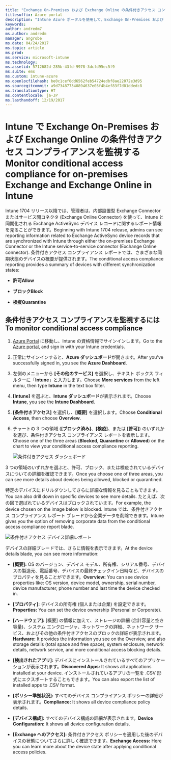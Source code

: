 ```yaml
---
title: "Exchange On-Premises および Exchange Online の条件付きアクセス コンプライアンスを監視する"
titlesuffix: Azure portal
description: "Intune Azure ポータルを使用して、Exchange On-Premises および Exchange Online の条件付きアクセス コンプライアンスを監視します"
keywords: 
author: andredm7
ms.author: andredm
manager: angrobe
ms.date: 04/24/2017
ms.topic: article
ms.prod: 
ms.service: microsoft-intune
ms.technology: 
ms.assetid: 5712682d-285b-43fd-9978-3dcfd95ec5f9
ms.suite: ems
ms.custom: intune-azure
ms.openlocfilehash: be0c1cef0dd6562feb54724edbf8ae22072e3d95
ms.sourcegitcommit: a9d734877340894637e03f4b4ef83f7d01ddedc8
ms.translationtype: HT
ms.contentlocale: ja-JP
ms.lasthandoff: 12/19/2017
---
```

# <a name="monitor-conditional-access-compliance-for-on-premises-exchange-and-exchange-online-in-intune"></a><span data-ttu-id="030b7-103">Intune で Exchange On-Premises および Exchange Online の条件付きアクセス コンプライアンスを監視する</span><span class="sxs-lookup"><span data-stu-id="030b7-103">Monitor conditional access compliance for on-premises Exchange and Exchange Online in Intune</span></span>

<span data-ttu-id="030b7-104">Intune 1704 リリース以降では、管理者は、内部設置型 Exchange Connector またはサービス間コネクタ (Exchange Online Connector) を使って、Intune と同期化される Exchange ActiveSync デバイス レコードに関するレポート情報を見ることができます。</span><span class="sxs-lookup"><span data-stu-id="030b7-104">Beginning with Intune 1704 release, admins can see reporting information related to Exchange ActiveSync device records that are synchronized with Intune through either the on-premises Exchange Connector or the Intune service-to-service connector (Exchange Online connector).</span></span> <span data-ttu-id="030b7-105">条件付きアクセス コンプライアンス レポートでは、さまざまな同期状態のデバイスの概要が提供されます。</span><span class="sxs-lookup"><span data-stu-id="030b7-105">The conditional access compliance reporting provides a summary of devices with different synchronization states:</span></span>

-   <span data-ttu-id="030b7-106">**許可**</span><span class="sxs-lookup"><span data-stu-id="030b7-106">**Allow**</span></span>

-   <span data-ttu-id="030b7-107">**ブロック**</span><span class="sxs-lookup"><span data-stu-id="030b7-107">**Block**</span></span>

-   <span data-ttu-id="030b7-108">**検疫**</span><span class="sxs-lookup"><span data-stu-id="030b7-108">**Quarantine**</span></span>

## <a name="to-monitor-conditional-access-compliance"></a><span data-ttu-id="030b7-109">条件付きアクセス コンプライアンスを監視するには</span><span class="sxs-lookup"><span data-stu-id="030b7-109">To monitor conditional access compliance</span></span>

1.  <span data-ttu-id="030b7-110">[Azure Portal](https://portal.azure.com/) に移動し、Intune の資格情報でサインインします。</span><span class="sxs-lookup"><span data-stu-id="030b7-110">Go to the [Azure portal](https://portal.azure.com/), and sign in with your Intune credentials.</span></span>

2.  <span data-ttu-id="030b7-111">正常にサインインすると、**Azure ダッシュボード**が開きます。</span><span class="sxs-lookup"><span data-stu-id="030b7-111">After you've successfully signed in, you see the **Azure Dashboard**.</span></span>

3.  <span data-ttu-id="030b7-112">左側のメニューから **[その他のサービス]** を選択し、テキスト ボックス フィルターに「**Intune**」と入力します。</span><span class="sxs-lookup"><span data-stu-id="030b7-112">Choose **More services** from the left menu, then type **Intune** in the text box filter.</span></span>

4.  <span data-ttu-id="030b7-113">**[Intune]** を選ぶと、**Intune ダッシュボード**が表示されます。</span><span class="sxs-lookup"><span data-stu-id="030b7-113">Choose **Intune**, you see the **Intune Dashboard**.</span></span>

5.  <span data-ttu-id="030b7-114">**[条件付きアクセス]** を選択し、**[概要]** を選択します。</span><span class="sxs-lookup"><span data-stu-id="030b7-114">Choose **Conditional Access**, then choose **Overview**.</span></span>

6.  <span data-ttu-id="030b7-115">チャートの 3 つの領域 (**[ブロック済み]**、**[検疫]**、または **[許可]**) のいずれかを選び、条件付きアクセス コンプライアンス レポートを表示します。</span><span class="sxs-lookup"><span data-stu-id="030b7-115">Choose one of the three areas (**Blocked**, **Quarantine** or **Allowed**) on the chart to view your conditional access compliance reporting.</span></span>

    ![条件付きアクセス ダッシュボード](./media/CA-reporting-intune-1.png)

<span data-ttu-id="030b7-117">3 つの領域のいずれかを選ぶと、許可、ブロック、または検疫されているデバイスについての詳細を確認できます。</span><span class="sxs-lookup"><span data-stu-id="030b7-117">Once you choose one of three areas, you can see more details about devices being allowed, blocked or quarantined.</span></span>

<span data-ttu-id="030b7-118">特定のデバイスにドリルダウンしてさらに詳細な情報を見ることもできます。</span><span class="sxs-lookup"><span data-stu-id="030b7-118">You can also drill down in specific devices to see more details.</span></span> <span data-ttu-id="030b7-119">たとえば、次の図で選ばれているデバイスはブロックされています。</span><span class="sxs-lookup"><span data-stu-id="030b7-119">For example, the device chosen on the image below is blocked.</span></span> <span data-ttu-id="030b7-120">Intune では、条件付きアクセス コンプライアンス レポート ブレードから企業データを削除できます。</span><span class="sxs-lookup"><span data-stu-id="030b7-120">Intune gives you the option of removing corporate data from the conditional access compliance report blade.</span></span>

![条件付きアクセス デバイス詳細レポート](./media/CA-reporting-intune-3.png)

<span data-ttu-id="030b7-122">デバイスの詳細ブレードでは、さらに情報を表示できます。</span><span class="sxs-lookup"><span data-stu-id="030b7-122">At the device details blade, you can see more information:</span></span>

-   <span data-ttu-id="030b7-123">**[概要]:** OS のバージョン、デバイス モデル、所有権、シリアル番号、デバイスの製造元、電話番号、デバイスの最終チェックイン日時など、デバイスのプロパティを見ることができます。</span><span class="sxs-lookup"><span data-stu-id="030b7-123">**Overview:** You can see device properties like: OS version, device model, ownership, serial number, device manufacturer, phone number and last time the device checked in.</span></span>

-   <span data-ttu-id="030b7-124">**[プロパティ]:** デバイスの所有権 (個人または企業) を設定できます。</span><span class="sxs-lookup"><span data-stu-id="030b7-124">**Properties:** You can set the device ownership (Personal or Corporate).</span></span>

-   <span data-ttu-id="030b7-125">**[ハードウェア]:** [概要] の情報に加えて、ストレージの詳細 (合計容量と空き容量)、システム エンクロージャ、ネットワークの詳細、ネットワーク サービス、およびその他の条件付きアクセスのブロックの詳細が表示されます。</span><span class="sxs-lookup"><span data-stu-id="030b7-125">**Hardware:** It provides the information you see on the Overview, and also storage details (total space and free space), system enclosure, network details, network service, and more conditional access blocking details.</span></span>

-   <span data-ttu-id="030b7-126">**[検出されたアプリ]:** デバイスにインストールされているすべてのアプリケーションが表示されます。</span><span class="sxs-lookup"><span data-stu-id="030b7-126">**Discovered Apps:** It shows all applications installed at your device.</span></span> <span data-ttu-id="030b7-127">インストールされているアプリの一覧を .CSV 形式にエクスポートすることもできます。</span><span class="sxs-lookup"><span data-stu-id="030b7-127">You can also export the list of installed apps to .CSV format.</span></span>

-   <span data-ttu-id="030b7-128">**[ポリシー準拠状況]:** すべてのデバイス コンプライアンス ポリシーの詳細が表示されます。</span><span class="sxs-lookup"><span data-stu-id="030b7-128">**Compliance:** It shows all device compliance policy details.</span></span>

-   <span data-ttu-id="030b7-129">**[デバイス構成]:** すべてのデバイス構成の詳細が表示されます。</span><span class="sxs-lookup"><span data-stu-id="030b7-129">**Device Configuration:** It shows all device configuration details.</span></span>

-   <span data-ttu-id="030b7-130">**[Exchange へのアクセス]:** 条件付きアクセス ポリシーを適用した後のデバイスの状態についてさらに詳しく確認できます。</span><span class="sxs-lookup"><span data-stu-id="030b7-130">**Exchange Access:** Here you can learn more about the device state after applying conditional access policies.</span></span>
